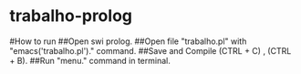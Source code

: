 # trabalho-prolog
#How to run
  ##Open swi prolog.
  ##Open file "trabalho.pl" with "emacs('trabalho.pl')." command.
  ##Save and Compile (CTRL + C) , (CTRL + B).
  ##Run "menu." command in terminal.

